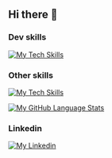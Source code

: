 ## Hi there 👋

### Dev skills
[![My Tech Skills](https://skillicons.dev/icons?i=js,ts,html,css,sass,react,vite)](https://skillicons.dev)

### Other skills
[![My Tech Skills](https://skillicons.dev/icons?i=figma,cs,ps,ai)](https://skillicons.dev)

[![My GitHub Language Stats](https://github-readme-stats.vercel.app/api/top-langs/?username=jessicaagren&layout=compact&langs_count=5&theme=react&bg_color=1F222E&title_color=F85D7F&hide_border=true&icon_color=F8D866)]()





### Linkedin

[![My Linkedin](https://skillicons.dev/icons?i=linkedin)](https://www.linkedin.com/in/jessicaagren/)


<!--
![My GitHub stats](https://github-readme-stats.vercel.app/api?username=jessicaagren&langs_count=5&theme=react&bg_color=1F222E&title_color=F85D7F&hide_border=true&icon_color=F8D866)

Here are some ideas to get you started:

- 🔭 I’m currently working on ...
- 🌱 I’m currently learning ...
- 👯 I’m looking to collaborate on ...
- 🤔 I’m looking for help with ...
- 💬 Ask me about ...
- 📫 How to reach me: ...
- 😄 Pronouns: ...
- ⚡ Fun fact: ...
-->
